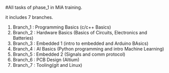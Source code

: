 #All tasks of phase_1 in MIA training.

it includes 7 branches.

1. Branch_1 : Programming Basics (c/c++ Basics)
2. Branch_2 : Hardware Basics (Basics of Circuits, Electronics and Batteries)
3. Branch_3 : Embedded 1 (intro to embedded and Arduino BAsics)
4. Branch_4 : AI Basics (Python programming and intro Machine Learning)
5. Branch_5 : Embedded 2 (Signals and comm protocol)
6. Branch_6 : PCB Design (Altium)
7. Branch_7 : Tooling(git and Linux)

